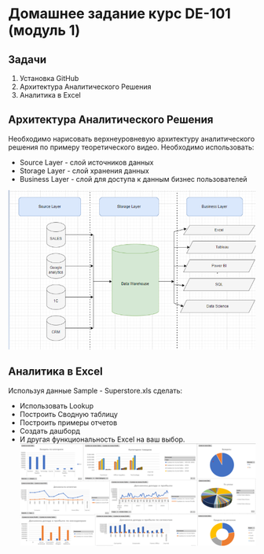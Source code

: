 # Домашнее задание курс DE-101 (модуль 1)

## Задачи
1. Установка GitHub
2. Архитектура Аналитического Решения
3. Аналитика в Excel

## Архитектура Аналитического Решения
Необходимо нарисовать верхнеуровневую архитектуру аналитического решения по примеру теоретического видео. Необходимо использовать:
* Source Layer - слой источников данных
* Storage Layer - слой хранения данных
* Business Layer - слой для доступа к данным бизнес пользователей


![alt text](https://github.com/ennsyuliya/DE-101/blob/hw/module01/arch_.png?raw=true)


## Аналитика в Excel

Используя данные Sample - Superstore.xls сделать:
* Использовать Lookup
* Построить Сводную таблицу
* Построить примеры отчетов
* Создать дашборд
* И другая функциональность Excel на ваш выбор.
![alt text](https://github.com/ennsyuliya/DE-101/blob/hw/module01/dashboard.png?raw=true)
    




